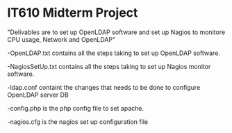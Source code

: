 # IT610 Midterm Project

"Delivables are to set up OpenLDAP software and set up Nagios to monitore CPU usage, Network and OpenLDAP"

-OpenLDAP.txt contains all the steps taking to set up OpenLDAP software.

-NagiosSetUp.txt contains all the steps taking to set up Nagios monitor software. 

-ldap.conf containt the changes that needs to be done to configure OpenLDAP server DB

-config.php is the php config file to set apache. 

-nagios.cfg is the nagios set up configuration file


